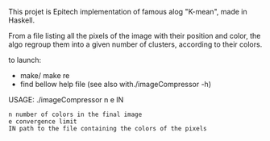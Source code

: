 This projet is Epitech implementation of famous alog "K-mean", made in Haskell.

From a file listing all the pixels of the image with their position and color, the algo regroup them into a given number
of clusters, according to their colors.

to launch:

- make/ make re
- find bellow help file (see also with./imageCompressor -h)

USAGE: ./imageCompressor n e IN

	n number of colors in the final image
	e convergence limit
	IN path to the file containing the colors of the pixels
